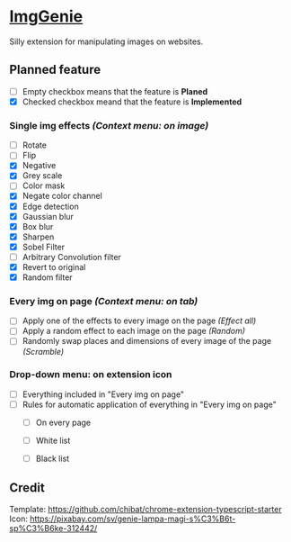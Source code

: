 # [ImgGenie](https://chrome.google.com/webstore/detail/imggenie/ledidodlffonochbejoldpombnlhfdhh)
Silly extension for manipulating images on websites.

## Planned feature
* [ ] Empty checkbox means that the feature is __Planed__
* [X] Checked checkbox meand that the feature is __Implemented__
### **Single img effects _(Context menu: on image)_**
* [ ] Rotate
* [ ] Flip
* [X] Negative
* [X] Grey scale
* [ ] Color mask
* [X] Negate color channel
* [X] Edge detection
* [X] Gaussian blur
* [X] Box blur
* [X] Sharpen
* [X] Sobel Filter
* [ ] Arbitrary Convolution filter
* [X] Revert to original 
* [X] Random filter

### **Every img on page _(Context menu: on tab)_**
* [ ] Apply one of the effects to every image on the page _(Effect all)_
* [ ] Apply a random effect to each image on the page _(Random)_
* [ ] Randomly swap places and dimensions of every image of the page _(Scramble)_

### **Drop-down menu: on extension icon**
* [ ] Everything included in "Every img on page"
* [ ] Rules for automatic application of everything in "Every img on page"
    * [ ] On every page
    * [ ] White list
    * [ ] Black list


## Credit
Template: https://github.com/chibat/chrome-extension-typescript-starter <br> 
Icon: https://pixabay.com/sv/genie-lampa-magi-s%C3%B6t-sp%C3%B6ke-312442/ <br>
